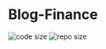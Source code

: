 # Blog-Finance

![code size](https://img.shields.io/github/languages/code-size/ivaquero/blog-finance.svg)
![repo size](https://img.shields.io/github/repo-size/ivaquero/blog-finance.svg)
